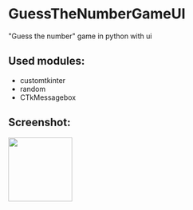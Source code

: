 # GuessTheNumberGameUI
"Guess the number" game in python with ui

## Used modules:
- customtkinter
- random
- CTkMessagebox

## Screenshot:
<img src="https://cdn.discordapp.com/attachments/1204832570660094034/1267778006550581330/image.png" width="128"/>
